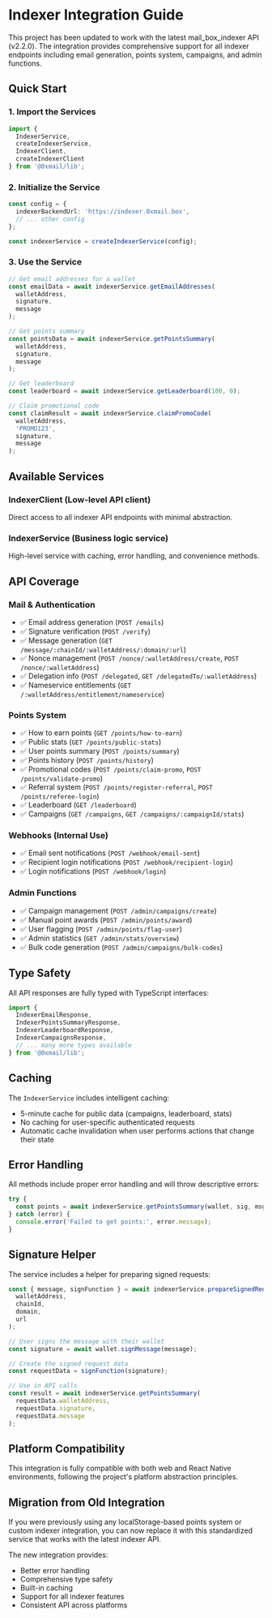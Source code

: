 # Indexer Integration Guide

This project has been updated to work with the latest mail_box_indexer API (v2.2.0). The integration provides comprehensive support for all indexer endpoints including email generation, points system, campaigns, and admin functions.

## Quick Start

### 1. Import the Services

```typescript
import { 
  IndexerService, 
  createIndexerService,
  IndexerClient,
  createIndexerClient 
} from '@0xmail/lib';
```

### 2. Initialize the Service

```typescript
const config = {
  indexerBackendUrl: 'https://indexer.0xmail.box',
  // ... other config
};

const indexerService = createIndexerService(config);
```

### 3. Use the Service

```typescript
// Get email addresses for a wallet
const emailData = await indexerService.getEmailAddresses(
  walletAddress,
  signature,
  message
);

// Get points summary
const pointsData = await indexerService.getPointsSummary(
  walletAddress,
  signature,
  message
);

// Get leaderboard
const leaderboard = await indexerService.getLeaderboard(100, 0);

// Claim promotional code
const claimResult = await indexerService.claimPromoCode(
  walletAddress,
  'PROMO123',
  signature,
  message
);
```

## Available Services

### IndexerClient (Low-level API client)
Direct access to all indexer API endpoints with minimal abstraction.

### IndexerService (Business logic service)
High-level service with caching, error handling, and convenience methods.

## API Coverage

### Mail & Authentication
- ✅ Email address generation (`POST /emails`)
- ✅ Signature verification (`POST /verify`) 
- ✅ Message generation (`GET /message/:chainId/:walletAddress/:domain/:url`)
- ✅ Nonce management (`POST /nonce/:walletAddress/create`, `POST /nonce/:walletAddress`)
- ✅ Delegation info (`POST /delegated`, `GET /delegatedTo/:walletAddress`)
- ✅ Nameservice entitlements (`GET /:walletAddress/entitlement/nameservice`)

### Points System
- ✅ How to earn points (`GET /points/how-to-earn`)
- ✅ Public stats (`GET /points/public-stats`)
- ✅ User points summary (`POST /points/summary`)
- ✅ Points history (`POST /points/history`)
- ✅ Promotional codes (`POST /points/claim-promo`, `POST /points/validate-promo`)
- ✅ Referral system (`POST /points/register-referral`, `POST /points/referee-login`)
- ✅ Leaderboard (`GET /leaderboard`)
- ✅ Campaigns (`GET /campaigns`, `GET /campaigns/:campaignId/stats`)

### Webhooks (Internal Use)
- ✅ Email sent notifications (`POST /webhook/email-sent`)
- ✅ Recipient login notifications (`POST /webhook/recipient-login`)
- ✅ Login notifications (`POST /webhook/login`)

### Admin Functions
- ✅ Campaign management (`POST /admin/campaigns/create`)
- ✅ Manual point awards (`POST /admin/points/award`)
- ✅ User flagging (`POST /admin/points/flag-user`)
- ✅ Admin statistics (`GET /admin/stats/overview`)
- ✅ Bulk code generation (`POST /admin/campaigns/bulk-codes`)

## Type Safety

All API responses are fully typed with TypeScript interfaces:

```typescript
import {
  IndexerEmailResponse,
  IndexerPointsSummaryResponse,
  IndexerLeaderboardResponse,
  IndexerCampaignsResponse,
  // ... many more types available
} from '@0xmail/lib';
```

## Caching

The `IndexerService` includes intelligent caching:
- 5-minute cache for public data (campaigns, leaderboard, stats)
- No caching for user-specific authenticated requests
- Automatic cache invalidation when user performs actions that change their state

## Error Handling

All methods include proper error handling and will throw descriptive errors:

```typescript
try {
  const points = await indexerService.getPointsSummary(wallet, sig, msg);
} catch (error) {
  console.error('Failed to get points:', error.message);
}
```

## Signature Helper

The service includes a helper for preparing signed requests:

```typescript
const { message, signFunction } = await indexerService.prepareSignedRequest(
  walletAddress,
  chainId,
  domain,
  url
);

// User signs the message with their wallet
const signature = await wallet.signMessage(message);

// Create the signed request data
const requestData = signFunction(signature);

// Use in API calls
const result = await indexerService.getPointsSummary(
  requestData.walletAddress,
  requestData.signature,
  requestData.message
);
```

## Platform Compatibility

This integration is fully compatible with both web and React Native environments, following the project's platform abstraction principles.

## Migration from Old Integration

If you were previously using any localStorage-based points system or custom indexer integration, you can now replace it with this standardized service that works with the latest indexer API.

The new integration provides:
- Better error handling
- Comprehensive type safety
- Built-in caching
- Support for all indexer features
- Consistent API across platforms
